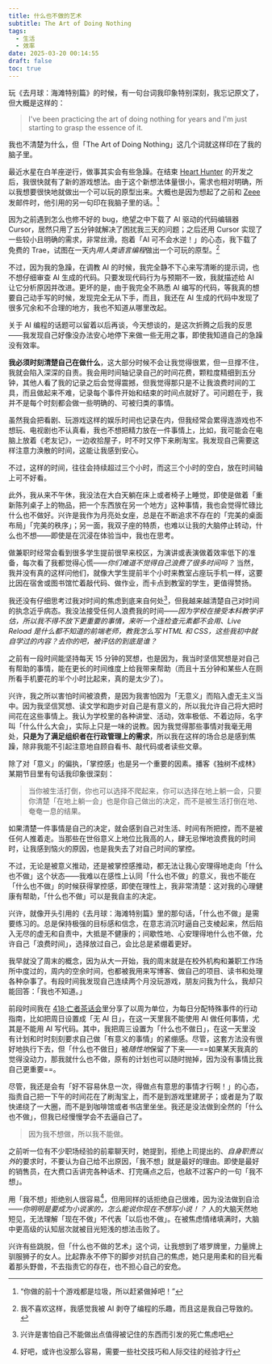 ```yaml
---
title: 什么也不做的艺术
subtitle: The Art of Doing Nothing
tags:
  - 生活
  - 效率
date: 2025-03-20 00:14:55
draft: false
toc: true
---
```


玩《去月球：海滩特别篇》的时候，有一句台词我印象特别深刻，我忘记原文了，但大概是这样的：

> I've been practicing the art of doing nothing for years and I'm just starting to grasp the essence of it.

我也不清楚为什么，但「The Art of Doing Nothing」这几个词就这样印在了我的脑子里。

<!--more-->

最近水星在白羊座逆行，做事其实会有些急躁。在结束 [Heart Hunter](https://eltrac.itch.io/heart-hunter) 的开发之后，我很快就有了新的游戏想法。由于这个新想法体量很小，需求也相对明确，所以我想要很快地就做出一个可以玩的原型出来。大概也是因为想起了之前和 [Zeee](https://www.velasx.com) 发邮件时，他引用的另一句印在我脑子里的话。[^1]

因为之前遇到怎么也修不好的 bug，绝望之中下载了 AI 驱动的代码编辑器 Cursor，居然只用了五分钟就解决了困扰我三天的问题；之后还用 Cursor 实现了一些较小且明确的需求，非常丝滑。抱着「AI 可不会水逆！」的心态，我下载了免费的 Trae，试图在一天内*用人类语言编程*做出一个可玩的原型。[^4]

不过，因为我的急躁，在调教 AI 的时候，我完全静不下心来写清晰的提示词，也不想仔细审查 AI 生成的代码。只要发现代码行为与预期不一致，我就描述给 AI 让它分析原因并改进。更坏的是，由于我完全不熟悉 AI 编写的代码，等我真的想要自己动手写的时候，发现完全无从下手，而且，我还在 AI 生成的代码中发现了很多冗余和不合理的地方，我也不知道从哪里改起。

关于 AI 编程的话题可以留着以后再谈，今天想谈的，是这次折腾之后我的反思——我发现自己好像没办法安心地停下来做一些无用之事，即使我知道自己的急躁没有效率。

**我必须时刻清楚自己在做什么**，这大部分时候不会让我觉得很累，但一旦撑不住，我就会陷入深深的自责。我会用时间轴记录自己的时间花费，颗粒度精细到五分钟，其他人看了我的记录之后会觉得震撼，但我觉得那只是不让我浪费时间的工具，而且做起来不难，记录每个事件开始和结束的时间点就好了。可问题在于，我并不是每个时刻都会做一些明确的、可被归类的事情。

虽然我会把看剧、玩游戏这样的娱乐时间也记录在内，但我经常会累得连游戏也不想玩、电视剧也不认真看，我也不想把精力放在一件事情上，比如，我可能会在电脑上放着《老友记》，一边收拾屋子，时不时又停下来刷淘宝。我发现自己需要这样注意力涣散的时间，这能让我感到安心。

不过，这样的时间，往往会持续超过三个小时，而这三个小时的空白，放在时间轴上可不好看。

此外，我从来不午休，我没法在大白天躺在床上或者椅子上睡觉，即使是做着「重新陈列桌子上的物品，把一个东西放在另一个地方」这种事情，我也会觉得忙碌比什么也不做好。兴许是我作为月亮处女座，总是在不断追求不存在的「完美的桌面布局」「完美的秩序」；另一面，我双子座的特质，也难以让我的大脑停止转动，什么也不想——即使是在沉浸在体验当中，我也在思考。

做兼职时经常会看到很多学生提前很早来校区，为演讲或表演做着效率低下的准备，每次看了我都觉得心慌——*你们难道不觉得自己浪费了很多时间吗？* 当然，我并没有真的这样问他们，就像大学生提前半个小时来教室占座玩手机一样，这要比因在宿舍或图书馆忙着敲代码、做作业，而卡点到教室的学生，更值得赞扬。

我还没有仔细思考过我对时间的焦虑到底来自何处[^2]，但我越来越清楚自己对时间的执念近乎病态。我没法接受任何人浪费我的时间——*因为学校在接受本科教学评估，所以我不得不放下更重要的事情，来听一个连检查元素都不会用、Live Reload 是什么都不知道的前端老师，教我怎么写 HTML 和 CSS，这些我初中就自学过的内容？去你的吧，被评估的到底是谁？*

之前有一段时间能坚持每天 15 分钟的冥想，也是因为，我当时坚信冥想是对自己有帮助的事情，能在更长的时间维度上给我带来帮助（而且十五分钟和某些人在厕所看手机要花的半个小时比起来，真的是太少了）。

兴许，我之所以害怕时间被浪费，是因为我害怕因为「无意义」而陷入虚无主义当中。因为我坚信冥想、读文学和跑步对自己是有意义的，所以我允许自己将大把时间花在这些事情上。我认为学校里的各种讲堂、活动，效率极低、不着边际，名字叫「什么什么大会」，实际上只是一味的说教。因为我觉得那些事情对我毫无用处，**只是为了满足组织者在行政管理上的需求**，所以我在这样的场合总是感到焦躁，除非我能不引起注意地自顾自看书、敲代码或者读些文章。

除了对「意义」的偏执，「掌控感」也是另一个重要的因素。播客《独树不成林》某期节目里有句话我印象很深刻：

> 当你被生活打倒，你也可以选择不爬起来，你可以选择在地上躺一会，只要你清楚「在地上躺一会」也是你自己做出的决定，而不是被生活打倒在地、奄奄一息的结果。

如果清楚一件事情是自己的决定，就会感到自己对生活、时间有所把控，而不是被任何人推着走。当那些在世俗意义上地位比我高的人，肆无忌惮地浪费我的时间时，让我感到恼火的原因，也是我失去了对自己时间的掌控。

不过，无论是被意义推动，还是被掌控感推动，都无法让我心安理得地走向「什么也不做」这个状态——我难以在感性上认同「什么也不做」的意义，我也不能在「什么也不做」的时候获得掌控感，即使在理性上，我非常清楚：这对我的心理健康有帮助，「什么也不做」可以是我自主的决定。

兴许，就像开头引用的《去月球：海滩特别篇》里的那句话，「什么也不做」是需要练习的。总是保持极强的目标感和信念，在意志消沉时逼自己支棱起来，然后陷入无尽的虚无和自责中，大抵是不健康的；间歇性地、心安理得地什么也不做，允许自己「浪费时间」，选择放过自己，会比总是紧绷着更好。

我早就没了周末的概念，因为从大一开始，我的周末就是在校外机构和兼职工作场所中度过的，周内的空余时间，也都被我用来写博客、做自己的项目、读书和处理各种杂事了。有段时间我发现自己连续两个月没玩游戏，朋友问我为什么，我却只能回答：「我也不知道。」

前段时间我在 [418·亡者茶话会](https://t.me/teaparty418)里分享了以周为单位，为每日分配特殊事件的行动指南，比如把周日设置成「无 AI 日」，在这一天里我不能使用 AI 做任何事情，尤其是不能用 AI 写代码。其中，我把周三设置为「什么也不做日」，在这一天里没有计划和时时刻刻要求自己做「有意义的事情」的紧绷感。尽管，这套方法没有很好地执行下去，但「什么也不做日」被*随性地*保留了下来——==如果某天我真的觉得没动力，那我就什么也不做，原有的计划也可以随时抛掉，因为没有事情比我自己更重要==。

尽管，我还是会有「好不容易休息一次，得做点有意思的事情才行啊！」的心态，指责自己把一下午的时间花在了刷淘宝上，而不是到游戏里建房子；或者是为了取快递绕了一大圈，而不是到咖啡馆或者书店里坐坐。我还是没法做到全然的「什么也不做」，但我已经慢慢学会不去逼自己了。

> 因为我不想做，所以我不能做。

之前听一位有不少职场经验的前辈聊天时，她提到，拒绝上司提出的、*自身职责以外*的要求时，不要认为自己给不出原因，「我不想」就是最好的理由。即使是最好的销售员，在大费口舌讲完各种话术、打完痛点之后，也敌不过客户的一句「我不想」。

用「我不想」拒绝别人很容易[^3]，但用同样的话拒绝自己很难，因为没法做到自洽——*你明明是要成为小说家的，怎么能说你现在不想写小说！？* 人的大脑天然地短见，无法理解「现在不做」不代表「以后也不做」。在被焦虑情绪填满时，大脑中更高级的认知层次就被目光短浅的想法击败了。

兴许有些跳脱，但「什么也不做的艺术」这个词，让我想到了塔罗牌里，力量牌上驯服狮子的女人。比起靠永不停下的脚步对抗自己的焦虑，她只是用柔和的目光看着那头野兽，不去指责它的存在，也不担心自己的安危。

[^1]: “你做的前十个游戏都是垃圾，所以赶紧做掉吧！”
[^2]: 兴许是害怕自己不能做出点值得被记住的东西而引发的死亡焦虑吧
[^3]: 好吧，或许也没那么容易，需要一些社交技巧和人际交往的经验才行
[^4]: 我不喜欢这样，我感觉我被 AI 剥夺了编程的乐趣，而且这是我自己导致的。
